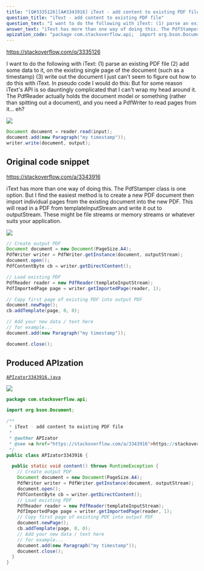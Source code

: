 ```yaml
---
title: "[Q#3335126][A#3343916] iText - add content to existing PDF file"
question_title: "iText - add content to existing PDF file"
question_text: "I want to do the following with iText: (1) parse an existing PDF file (2) add some data to it, on the existing single page of the document (such as a timestamp) (3) write out the document I just can't seem to figure out how to do this with iText. In pseudo code I would do this: But for some reason iText's API is so dauntingly complicated that I can't wrap my head around it. The PdfReader actually holds the document model or something (rather than spitting out a document), and you need a PdfWriter to read pages from it... eh?"
answer_text: "iText has more than one way of doing this. The PdfStamper class is one option. But I find the easiest method is to create a new PDF document then import individual pages from the existing document into the new PDF. This will read in a PDF from templateInputStream and write it out to outputStream. These might be file streams or memory streams or whatever suits your application."
apization_code: "package com.stackoverflow.api;  import org.bson.Document;  /**  * iText - add content to existing PDF file  *  * @author APIzator  * @see <a href=\"https://stackoverflow.com/a/3343916\">https://stackoverflow.com/a/3343916</a>  */ public class APIzator3343916 {    public static void content() throws RuntimeException {     // Create output PDF     Document document = new Document(PageSize.A4);     PdfWriter writer = PdfWriter.getInstance(document, outputStream);     document.open();     PdfContentByte cb = writer.getDirectContent();     // Load existing PDF     PdfReader reader = new PdfReader(templateInputStream);     PdfImportedPage page = writer.getImportedPage(reader, 1);     // Copy first page of existing PDF into output PDF     document.newPage();     cb.addTemplate(page, 0, 0);     // Add your new data / text here     // for example...     document.add(new Paragraph(\"my timestamp\"));     document.close();   } }"
---
```


https://stackoverflow.com/q/3335126

I want to do the following with iText:
(1) parse an existing PDF file
(2) add some data to it, on the existing single page of the document (such as a timestamp)
(3) write out the document
I just can&#x27;t seem to figure out how to do this with iText. In pseudo code I would do this:
But for some reason iText&#x27;s API is so dauntingly complicated that I can&#x27;t wrap my head around it. The PdfReader actually holds the document model or something (rather than spitting out a document), and you need a PdfWriter to read pages from it... eh?


<div class="code-logo"><img src="/stackoverflow.png" /></div>

```java
Document document = reader.read(input);
document.add(new Paragraph("my timestamp"));
writer.write(document, output);
```


## Original code snippet

https://stackoverflow.com/a/3343916

iText has more than one way of doing this. The PdfStamper class is one option. But I find the easiest method is to create a new PDF document then import individual pages from the existing document into the new PDF.
This will read in a PDF from templateInputStream and write it out to outputStream. These might be file streams or memory streams or whatever suits your application.

<div class="code-logo"><img src="/stackoverflow.png" /></div>

```java
// Create output PDF
Document document = new Document(PageSize.A4);
PdfWriter writer = PdfWriter.getInstance(document, outputStream);
document.open();
PdfContentByte cb = writer.getDirectContent();

// Load existing PDF
PdfReader reader = new PdfReader(templateInputStream);
PdfImportedPage page = writer.getImportedPage(reader, 1); 

// Copy first page of existing PDF into output PDF
document.newPage();
cb.addTemplate(page, 0, 0);

// Add your new data / text here
// for example...
document.add(new Paragraph("my timestamp")); 

document.close();
```

## Produced APIzation

[`APIzator3343916.java`](https://github.com/pasqualesalza/apization-temp-data/raw/master/search/APIzator3343916.java)

<div class="code-logo"><img src="/apizator.png" /></div>

```java
package com.stackoverflow.api;

import org.bson.Document;

/**
 * iText - add content to existing PDF file
 *
 * @author APIzator
 * @see <a href="https://stackoverflow.com/a/3343916">https://stackoverflow.com/a/3343916</a>
 */
public class APIzator3343916 {

  public static void content() throws RuntimeException {
    // Create output PDF
    Document document = new Document(PageSize.A4);
    PdfWriter writer = PdfWriter.getInstance(document, outputStream);
    document.open();
    PdfContentByte cb = writer.getDirectContent();
    // Load existing PDF
    PdfReader reader = new PdfReader(templateInputStream);
    PdfImportedPage page = writer.getImportedPage(reader, 1);
    // Copy first page of existing PDF into output PDF
    document.newPage();
    cb.addTemplate(page, 0, 0);
    // Add your new data / text here
    // for example...
    document.add(new Paragraph("my timestamp"));
    document.close();
  }
}

```